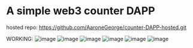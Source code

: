 # A simple web3 counter DAPP

hosted repo: https://github.com/AaroneGeorge/counter-DAPP-hosted.git

WORKING:
![image](https://github.com/AaroneGeorge/counter-DAPP/assets/96471433/fca075ba-fc09-49d1-808e-275a4d1c899b)
![image](https://github.com/AaroneGeorge/counter-DAPP/assets/96471433/ab050937-4c23-405c-a85e-6366d3aac912)
![image](https://github.com/AaroneGeorge/counter-DAPP/assets/96471433/39358e3c-5c9c-403c-a6c2-e33cdf35cae3)
![image](https://github.com/AaroneGeorge/counter-DAPP/assets/96471433/c37c87bf-d179-41bd-a023-b0f183350d6e)
![image](https://github.com/AaroneGeorge/counter-DAPP/assets/96471433/bdd9c85f-64da-4b16-84a7-b68ae3c5d6c5)
![image](https://github.com/AaroneGeorge/counter-DAPP/assets/96471433/aa25135d-d588-4e90-b4a0-ecc3b7af7ca0)

